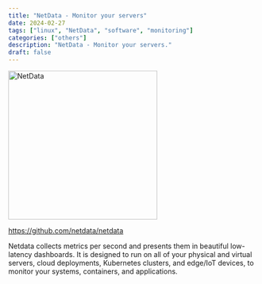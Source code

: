 ```yaml
---
title: "NetData - Monitor your servers"
date: 2024-02-27
tags: ["linux", "NetData", "software", "monitoring"]
categories: ["others"]
description: "NetData - Monitor your servers."
draft: false
---
```


<img src="https://camo.githubusercontent.com/1fa8fd7635eea275fd68289a28813c3625900dc431b24ebbfe3f86ca5f1b6e8f/68747470733a2f2f7777772e6e6574646174612e636c6f75642f696d672f726561646d652d696d616765732f6e6574646174615f726561646d655f6c6f676f5f6c696768742e706e67" alt="NetData" width="300" height="300">

https://github.com/netdata/netdata

Netdata collects metrics per second and presents them in beautiful low-latency dashboards. It is designed to run on all of your physical and virtual servers, cloud deployments, Kubernetes clusters, and edge/IoT devices, to monitor your systems, containers, and applications.

